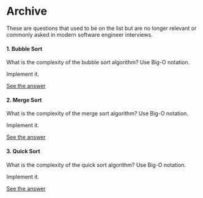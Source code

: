 # Archive

These are questions that used to be on the list but are no longer relevant or commonly asked in modern software engineer interviews.

#### 1. Bubble Sort

What is the complexity of the bubble sort algorithm? Use Big-O notation.

Implement it.

[See the answer](solutions/bubble-sort.js)


#### 2. Merge Sort

What is the complexity of the merge sort algorithm? Use Big-O notation.

Implement it.

[See the answer](solutions/merge-sort.js)

#### 3. Quick Sort

What is the complexity of the quick sort algorithm? Use Big-O notation.

Implement it.

[See the answer](solutions/quick-sort.js)
